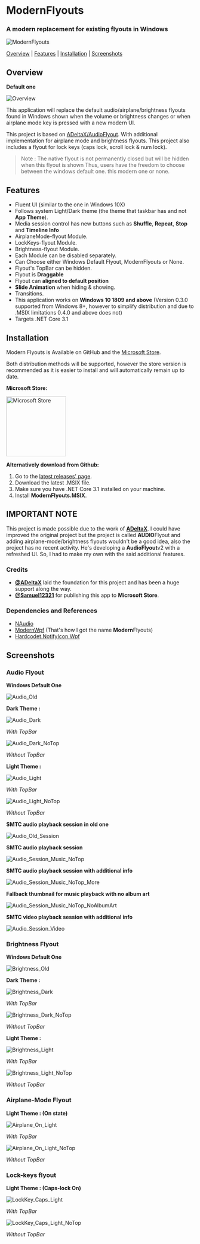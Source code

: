 # ModernFlyouts
### A modern replacement for existing flyouts in Windows

![ModernFlyouts](ModernFlyouts/Assets/Images/ModernFlyouts_128.png)

[Overview](#overview) | [Features](#features) | [Installation](#installation) | [Screenshots](#screenshots)

## Overview

**Default one**

![Overview](docs/images/Overview.png)

This application will replace the default audio/airplane/brightness flyouts found in Windows shown when the volume or brightness changes or when airplane mode key is pressed with a new modern UI.

This project is based on [ADeltaX/AudioFlyout](https://github.com/ADeltaX/AudioFlyout). With additional implementation for airplane mode and brightness flyouts. This project also includes a flyout for lock keys (caps lock, scroll lock & num lock).

> Note : The native flyout is not permanently closed but will be hidden when this flyout is shown
> Thus, users have the freedom to choose between the windows default one. this modern one or none.

## Features
- Fluent UI (similar to the one in Windows 10X)
- Follows system Light/Dark theme (the theme that taskbar has and not **App Theme**).
- Media session control has new buttons such as **Shuffle**, **Repeat**, **Stop** and **Timeline Info**
- AirplaneMode-flyout Module.
- LockKeys-flyout Module.
- Brightness-flyout Module.
- Each Module can be disabled separately.
- Can Choose either Windows Default Flyout, ModernFlyouts or None.
- Flyout's TopBar can be hidden.
- Flyout is **Draggable**
- Flyout can **aligned to default position**
- **Slide Animation** when hiding & showing.
- Transitions.
- This application works on **Windows 10 1809 and above** (Version 0.3.0 supported from Windows 8+, however to simplify distribution and due to .MSIX limitations 0.4.0 and above does not) 
- Targets .NET Core 3.1

## Installation
Modern Flyouts is Available on GitHub and the [Microsoft Store](https://www.microsoft.com/store/apps/9MT60QV066RP).

Both distribution methods will be supported, however the store version is recommended as it is easier to install and will automatically remain up to date.

**Microsoft Store:**

<a href='https://www.microsoft.com/store/apps/9MT60QV066RP?ocid=badge'><img src='https://assets.windowsphone.com/85864462-9c82-451e-9355-a3d5f874397a/English_get-it-from-MS_InvariantCulture_Default.png' alt='Microsoft Store' width='160'/></a>


**Alternatively download from Github:**

1. Go to the [latest releases' page](https://github.com/ShankarBUS/ModernFlyouts/releases/latest).
2. Download the latest .MSIX file.
3. Make sure you have .NET Core 3.1 installed on your machine.
4. Install **ModernFlyouts.MSIX**.



## IMPORTANT NOTE
This project is made possible due to the work of **[ADeltaX](https://github.com/ADeltaX/)**.
I could have improved the original project but the project is called **AUDIO**Flyout and adding airplane-mode/brightness flyouts wouldn't be a good idea, also the project has no recent activity. He's developing a **AudioFlyout**v2 with a refreshed UI. So, I had to make my own with the said additional features.

### Credits
- **[@ADeltaX](https://github.com/ADeltaX/)** laid the foundation for this project and has been a huge support along the way.
- **[@Samuel12321](https://github.com/Samuel12321/)** for publishing this app to **Microsoft Store**.

### Dependencies and References 
- [NAudio](https://github.com/naudio/NAudio)
- [ModernWpf](https://github.com/Kinnara/ModernWpf) (That's how I got the name **Modern**Flyouts)
- [Hardcodet.NotifyIcon.Wpf](https://github.com/hardcodet/wpf-notifyicon)

## Screenshots

### Audio Flyout

**Windows Default One**

![Audio_Old](docs/images/Audio_Old.png)

**Dark Theme :** 

![Audio_Dark](docs/images/Audio_Dark.png)

_With TopBar_

![Audio_Dark_NoTop](docs/images/Audio_Dark_NoTop.png)

_Without TopBar_

**Light Theme :** 

![Audio_Light](docs/images/Audio_Light.png)

_With TopBar_

![Audio_Light_NoTop](docs/images/Audio_Light_NoTop.png)

_Without TopBar_

**SMTC audio playback session in old one**

![Audio_Old_Session](docs/images/Audio_Old_Session.png)

**SMTC audio playback session**

![Audio_Session_Music_NoTop](docs/images/Audio_Session_Music_NoTop.png)

**SMTC audio playback session with additional info**

![Audio_Session_Music_NoTop_More](docs/images/Audio_Session_Music_NoTop_More.png)

**Fallback thumbnail for music playback with no album art**

![Audio_Session_Music_NoTop_NoAlbumArt](docs/images/Audio_Session_Music_NoTop_NoAlbumArt.png)

**SMTC video playback session with additional info**

![Audio_Session_Video](docs/images/Audio_Session_Video.png)

### Brightness Flyout

**Windows Default One**

![Brightness_Old](docs/images/Brightness_Old.png)

**Dark Theme :** 

![Brightness_Dark](docs/images/Brightness_Dark.png)

_With TopBar_

![Brightness_Dark_NoTop](docs/images/Brightness_Dark_NoTop.png)

_Without TopBar_

**Light Theme :** 

![Brightness_Light](docs/images/Brightness_Light.png)

_With TopBar_

![Brightness_Light_NoTop](docs/images/Brightness_Light_NoTop.png)

_Without TopBar_

### Airplane-Mode Flyout

**Light Theme : (On state)**

![Airplane_On_Light](docs/images/Airplane_On_Light.png)

_With TopBar_

![Airplane_On_Light_NoTop](docs/images/Airplane_On_Light_NoTop.png)

_Without TopBar_

### Lock-keys flyout

**Light Theme : (Caps-lock On)**

![LockKey_Caps_Light](docs/images/LockKey_Caps_Light.png)

_With TopBar_

![LockKey_Caps_Light_NoTop](docs/images/LockKey_Caps_Light_NoTop.png)

_Without TopBar_
